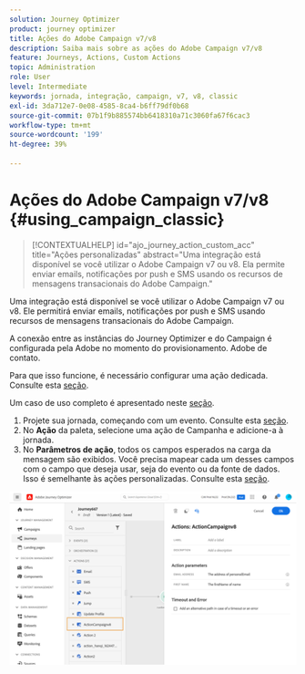 ```yaml
---
solution: Journey Optimizer
product: journey optimizer
title: Ações do Adobe Campaign v7/v8
description: Saiba mais sobre as ações do Adobe Campaign v7/v8
feature: Journeys, Actions, Custom Actions
topic: Administration
role: User
level: Intermediate
keywords: jornada, integração, campaign, v7, v8, classic
exl-id: 3da712e7-0e08-4585-8ca4-b6ff79df0b68
source-git-commit: 07b1f9b885574bb6418310a71c3060fa67f6cac3
workflow-type: tm+mt
source-wordcount: '199'
ht-degree: 39%

---
```


# Ações do Adobe Campaign v7/v8 {#using_campaign_classic}

>[!CONTEXTUALHELP]
>id="ajo_journey_action_custom_acc"
>title="Ações personalizadas"
>abstract="Uma integração está disponível se você utilizar o Adobe Campaign v7 ou v8. Ela permite enviar emails, notificações por push e SMS usando os recursos de mensagens transacionais do Adobe Campaign."

Uma integração está disponível se você utilizar o Adobe Campaign v7 ou v8. Ele permitirá enviar emails, notificações por push e SMS usando recursos de mensagens transacionais do Adobe Campaign.

A conexão entre as instâncias do Journey Optimizer e do Campaign é configurada pela Adobe no momento do provisionamento. Adobe de contato.

Para que isso funcione, é necessário configurar uma ação dedicada. Consulte esta [seção](../action/acc-action.md).

Um caso de uso completo é apresentado neste [seção](../building-journeys/ajo-ac.md).

1. Projete sua jornada, começando com um evento. Consulte esta [seção](../building-journeys/journey.md).
1. No **Ação** da paleta, selecione uma ação de Campanha e adicione-a à jornada.
1. No **Parâmetros de ação**, todos os campos esperados na carga da mensagem são exibidos. Você precisa mapear cada um desses campos com o campo que deseja usar, seja do evento ou da fonte de dados. Isso é semelhante às ações personalizadas. Consulte esta [seção](../building-journeys/using-custom-actions.md).

![](assets/accintegration2.png)
